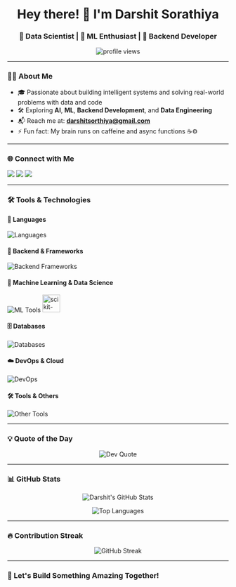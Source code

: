 <h1 align="center">Hey there! 👋 I'm Darshit Sorathiya</h1>
<h3 align="center">🚀 Data Scientist | 🧠 ML Enthusiast | 🔧 Backend Developer</h3>

<p align="center">
  <img src="https://komarev.com/ghpvc/?username=darshitsorathiya&label=Profile%20views&color=blue&style=flat" alt="profile views"/>
</p>

---

### 🧑‍💻 About Me

- 🎓 Passionate about building intelligent systems and solving real-world problems with data and code  
- 🛠️ Exploring **AI**, **ML**, **Backend Development**, and **Data Engineering**
- 📬 Reach me at: **darshitsorthiya@gmail.com**
- ⚡ Fun fact: My brain runs on caffeine and async functions ☕⚙️

---

### 🌐 Connect with Me

<p align="left">
  <a href="https://kaggle.com/darshitsorthiya"><img src="https://img.shields.io/badge/Kaggle-20BEFF?style=for-the-badge&logo=kaggle&logoColor=white"/></a>
  <a href="https://www.hackerrank.com/darshitsorthiya"><img src="https://img.shields.io/badge/HackerRank-2EC866?style=for-the-badge&logo=HackerRank&logoColor=white"/></a>
  <a href="https://leetcode.com/darshitsorathiya"><img src="https://img.shields.io/badge/LeetCode-FFA116?style=for-the-badge&logo=leetcode&logoColor=white"/></a>
</p>

---

### 🛠️ Tools & Technologies

#### 💬 Languages
<p>
  <img src="https://skillicons.dev/icons?i=python,c,cpp,java,js,bash" alt="Languages"/>
</p>

#### 🔧 Backend & Frameworks
<p>
  <img src="https://skillicons.dev/icons?i=nodejs,express,flask,django,fastapi" alt="Backend Frameworks"/>
</p>

#### 🧠 Machine Learning & Data Science
<p>
  <img src="https://skillicons.dev/icons?i=tensorflow,opencv" alt="ML Tools"/>
  <img src="https://cdn.jsdelivr.net/gh/devicons/devicon/icons/scikitlearn/scikitlearn-original.svg" alt="scikit-learn" width="40"/>
</p>

#### 🗄️ Databases
<p>
  <img src="https://skillicons.dev/icons?i=mongodb,mysql,postgresql,redis" alt="Databases"/>
</p>

#### ☁️ DevOps & Cloud
<p>
  <img src="https://skillicons.dev/icons?i=git,github,firebase" alt="DevOps"/>
</p>

#### 🛠️ Tools & Others
<p>
  <img src="https://skillicons.dev/icons?i=postman,powerbi" alt="Other Tools"/>
</p>


---

### 💡 Quote of the Day

<p align="center">
  <img src="https://quotes-github-readme.vercel.app/api?type=horizontal&theme=dark" alt="Dev Quote" />
</p>

---

### 📊 GitHub Stats

<p align="center">
  <img src="https://github-readme-stats.vercel.app/api?username=darshitsorathiya&show_icons=true&theme=tokyonight&hide_title=false&hide_border=true" alt="Darshit's GitHub Stats" />
</p>

<p align="center">
  <img src="https://github-readme-stats.vercel.app/api/top-langs/?username=darshitsorathiya&layout=compact&theme=tokyonight" alt="Top Languages" />
</p>

---

### 🔥 Contribution Streak

<p align="center">
  <img src="https://github-readme-streak-stats.herokuapp.com/?user=darshitsorathiya&theme=tokyonight&hide_border=true" alt="GitHub Streak" />
</p>

---

### 🚀 Let's Build Something Amazing Together!
